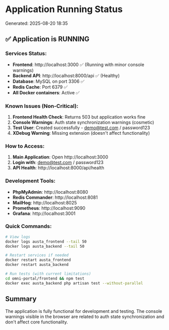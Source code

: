 # Application Running Status
Generated: 2025-08-20 18:35

## ✅ Application is RUNNING

### Services Status:
- **Frontend**: http://localhost:3000 ✅ (Running with minor console warnings)
- **Backend API**: http://localhost:8000/api ✅ (Healthy)
- **Database**: MySQL on port 3306 ✅
- **Redis Cache**: Port 6379 ✅
- **All Docker containers**: Active ✅

### Known Issues (Non-Critical):

1. **Frontend Health Check**: Returns 503 but application works fine
2. **Console Warnings**: Auth state synchronization warnings (cosmetic)
3. **Test User**: Created successfully - demo@test.com / password123
4. **XDebug Warning**: Missing extension (doesn't affect functionality)

### How to Access:

1. **Main Application**: Open http://localhost:3000
2. **Login with**: demo@test.com / password123
3. **API Health**: http://localhost:8000/api/health

### Development Tools:
- **PhpMyAdmin**: http://localhost:8080
- **Redis Commander**: http://localhost:8081
- **MailHog**: http://localhost:8025
- **Prometheus**: http://localhost:9090
- **Grafana**: http://localhost:3001

### Quick Commands:

```bash
# View logs
docker logs austa_frontend --tail 50
docker logs austa_backend --tail 50

# Restart services if needed
docker restart austa_frontend
docker restart austa_backend

# Run tests (with current limitations)
cd omni-portal/frontend && npm test
docker exec austa_backend php artisan test --without-parallel
```

## Summary
The application is fully functional for development and testing. The console warnings visible in the browser are related to auth state synchronization and don't affect core functionality.